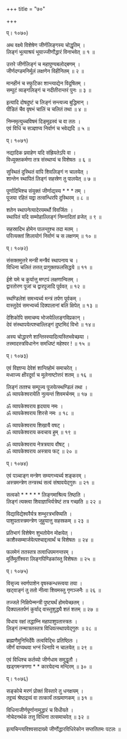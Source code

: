 +++
title = "७०"

+++
  
  
प्। १०७०)  
  
अथ वक्ष्ये विशेषेण जीर्णलिङ्गस्य चोद्धृतिम् ।  
लिङ्गं भूत्याश्रयं भूयाज्जीर्णोद्धारं विनाभवेत् ॥ १ ॥  
  
उत्तरे जीर्णलिङ्गं च महापुण्यबलोद्बणम् ।  
जीर्णदण्डमनिर्मूलं लक्षणेन विहीनितम् ॥ २ ॥  
  
मानहीनं च स्फुटिका शान्त्याद्येन विदूषितम् ।  
सम्पुटं व्यङ्गलिङ्गं च नदीतीरान्तरं पुनः ॥ ३ ॥  
  
इत्यादि दोषदुष्टं च लिङ्गं सन्त्यज्य बुद्धिमान् ।  
पीडितं चैव वृषभं चालिं च चलितं तथा ॥ ४ ॥  
  
निम्नमृत्युच्चविषमं दिङ्मूढस्वं च वा ततः ।  
एवं विधिं च सञ्ज्ञाप्य निर्वाणं च भवेद्यदि ॥ ५ ॥  
  
प्। १०७१)  
  
नद्यादिक प्रवाहेण यदि संह्रियतेऽपि वा ।  
विध्युक्तकर्मणा तत्र संस्थाप्यं च विशेषतः ॥ ६ ॥  
  
सुस्थितं दुस्थितं वापि शिवलिङ्गं न चालयेत् ।  
शान्तेन स्थापितं लिङ्गं सहस्रेण तु पालयेत् ॥ ७ ॥  
  
पूर्णादिभिश्च संयुक्तं जीर्णाद्यस्य * * * तम् ।  
पूजया रहितं यद्वा तत्सन्धिरपि दुस्थिरम् ॥ ८ ॥  
  
शतेन स्थापनेत्यादेरयमर्थो विवर्जितः ।  
स्थापितं यदि सम्मोहाल्लिङ्गं निम्नादितां व्रजेत् ॥ ९ ॥  
  
सहस्रादिभ होमेन पालन्तुश्च तदा मतम् ।  
परित्यक्तां शिलायोगं निर्वाणं च स लक्षणम् ॥ १० ॥  
  
प्। १०७२)  
  
संसक्तमुत्तरे मन्त्री मन्त्रैवं स्थापनाय च ।  
विधिना चलितं तत्तत् प्रागुक्तफलसिद्धये ॥ ११ ॥  
  
ईशे यमे च कुर्यात्तु मण्टपं लक्षणान्वितम् ।  
द्वारतोरण पूजां च द्वारपूजादि पूर्ववत् ॥ १२ ॥  
  
स्थण्डिलेशं समभ्यर्च्य मन्त्रं तर्पण पूर्वकम् ।  
वास्तुदेवं समभ्यर्च्य दिक्पालानां बलिं क्षिपेत् ॥ १३ ॥  
  
देशिकोपि समाचम्य भोजयेल्लिङ्गविप्रकान् ।  
देवं संस्थापयेत्पश्चाल्लिङ्गं दुष्टमिदं विभो ॥ १४॥  
  
अस्य चोद्धारणे शान्तिस्स्यादित्यस्तिभवेच्छया ।  
तस्मादस्त्रविधानेन समधिष्टं महेश्वर ! ॥ १५ ॥  
  
प्। १०७३)  
  
एवं विज्ञाप्य देवेशं शान्तिहोमं समाचरेत् ।  
मध्वाज्य क्षीरदूर्वा च मूलेनाष्टोत्तरं शतम् ॥ १६ ॥  
  
लिङ्गं ततश्च सम्पूज्य पूजयेत्स्थण्डिलं तथा ।  
ॐ व्यापकेश्वरायेति नुत्यन्तं शिवमर्चनम् ॥ १७ ॥  
  
ॐ व्यापकेश्वराय हृदयाय नमः ।  
ॐ व्यापकेश्वराय शिरसे नमः ॥ १८ ॥  
  
ॐ व्यापकेश्वराय शिखायै वषट् ।  
ॐ व्यापकेश्वराय कवचाय हुम् ॥ १९ ॥  
  
ॐ व्यापकेश्वराय नेत्रत्रयाय वौषट् ।  
ॐ व्यापकेश्वराय अस्त्राय फट् ॥ २० ॥  
  
प्। १०७४)  
  
एवं पञ्चाङ्ग मन्त्रेण सम्यगभ्यर्च्य शङ्करम् ।  
अस्त्रमन्त्रेण तन्त्रस्थं सत्वं संश्रावयेद्गुरुः ॥ २१ ॥  
  
सत्वको * * * * * लिङ्गमाश्रित्य तिष्ठति ।  
लिङ्गं त्यक्त्वा शिवाज्ञाभिर्यत्रेष्टं तत्र गच्छति ॥ २२ ॥  
  
विद्याविद्येश्वरैर्यत्र शम्भुरत्रभविष्यति ।  
पाशुपतास्त्रमन्त्रेण जुहुयात्तु सहस्रकम् ॥ २३ ॥  
  
प्रतिभागं विशेषेण शुभतोयेन मोक्षयेत् ।  
काशैस्सम्मार्जयेत्पश्चाद्दत्वार्थं च विशेषतः ॥ २४ ॥  
  
फलमेनं ततस्तत्र तत्वाधिपमनन्तरम् ।  
मूर्तिमूर्तीश्वरा लिङ्गपिण्डिकांस्तु विशेषतः ॥ २५ ॥  
  
प्। १०७५)  
  
विसृज्य स्वर्णपाशेन वृषस्कन्धस्त्वया तया ।  
खट्वाङ्गं तु ततो नीत्वा शिवमस्तु गृणञ्जनैः ॥ २६ ॥  
  
तज्जले निक्षिपेन्मन्त्री पुष्ट्यर्थं होमयेच्छतम् ।  
दिक्पालतर्पणं कुर्याद् वास्तुशुद्ध्यै शतं शतम् ॥ २७ ॥  
  
विधाय रक्षां तद्धाम्नि महापाशुपतास्त्रतः ।  
लिङ्गं तन्मात्रतस्तत्र विधिवत्स्थापयेद्गुरुः ॥ २८ ॥  
  
ब्राह्मणैमुनिभिर्देवैः तत्वविद्भिः प्रतिष्ठितः ।  
जीर्णं वाप्यथवा भग्नं धिनापि न चालयेत् ॥ २९ ॥  
  
एवं विधिश्च कर्तव्यो जीर्णधाम समुद्धृतौ ।  
खड्गमन्त्रगणा * * कारयेदन्य मन्दिरम् ॥ ३० ॥  
  
प्। १०७६)  
  
सङ्कोचे मरणं प्रोक्तं विस्तारे तु धनक्षयम् ।  
तद्द्रव्यं श्रेष्ठद्रव्यं वा तत्कार्यं तत्प्रमाणकम् ॥ ३१ ॥  
  
विधिनाजीर्णपूर्णानामुद्धारं च विधीयते ।  
नोचेदनर्थकं तत्तु विधिना तत्समाचरेत् ॥ ३२ ॥  
  
इत्यचिन्त्यविश्वसादाख्ये जीर्णोद्धारविधिरेकोन सप्ततितमः पटलः ॥  
